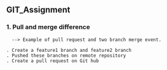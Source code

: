 ## GIT_Assignment

### 1. Pull and merge difference
      --> Example of pull request and two branch merge event.

    . Create a feature1 branch and feature2 branch
    . Pushed these branches on remote repository
    . Create a pull request on Git hub